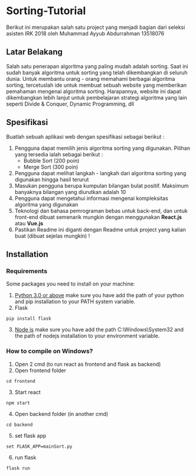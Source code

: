 # Sorting-Tutorial
Berikut ini merupakan salah satu project yang menjadi bagian dari seleksi asisten IRK 2018 oleh Muhammad Ayyub Abdurrahman 13518076

## Latar Belakang
Salah satu penerapan algoritma yang paling mudah adalah sorting. Saat ini sudah banyak algoritma untuk sorting yang telah dikembangkan di seluruh dunia. Untuk membantu orang - orang memahami berbagai algoritma sorting, tercetuslah ide untuk membuat sebuah website yang memberikan pemahaman mengenai algoritma sorting. Harapannya, website ini dapat dikembangkan lebih lanjut untuk pembelajaran strategi algoritma yang lain seperti Divide & Conquer, Dynamic Programming, dll

## Spesifikasi
Buatlah sebuah aplikasi web dengan spesifikasi sebagai berikut :
 1. Pengguna dapat memilih jenis algoritma sorting yang digunakan. Pilihan yang tersedia ialah sebagai berikut : 
	* Bubble Sort (200 poin)
	* Merge Sort (300 poin)
 2. Pengguna dapat melihat langkah - langkah dari algoritma sorting yang digunakan hingga hasil terurut
 3. Masukan pengguna berupa kumpulan bilangan bulat positif. Maksimum banyaknya bilangan yang diurutkan adalah 10
 4. Pengguna dapat mengetahui informasi mengenai kompleksitas algoritma yang digunakan
 5. Teknologi dan bahasa pemrograman bebas untuk back-end, dan untuk front-end dibuat semenarik mungkin dengan menggunakan **React.js** atau **Vue.js**
 6. Pastikan Readme ini diganti dengan Readme untuk project yang kalian buat (dibuat sejelas mungkin) !
 
## Installation
### Requirements
Some packages you need to install on your machine:
1. [Python 3.0 or above](https://www.python.org/)
make sure you have add the path of your python and pip installation to your PATH system variable.
2. Flask 
```
pip install flask
```
3. [Node js](https://nodejs.org/en/)
make sure you have add the path C:\Windows\System32 and the path of nodejs installation to your environment variable.

### How to compile on Windows?
1. Open 2 cmd (to run react as frontend and flask as backend)
2. Open frontend folder
```
cd frontend
```
3. Start react
```
npm start
```
4. Open backend folder (in another cmd)
```
cd backend
```
5. set flask app
```
set FLASK_APP=mainSort.py
```
6. run flask
```
flask run
```
